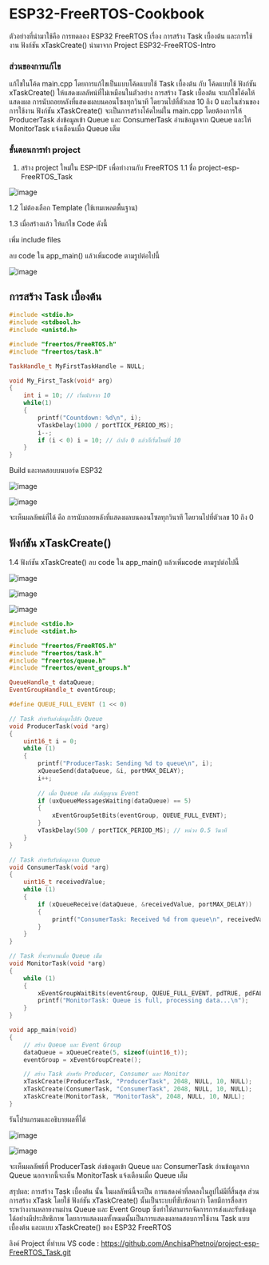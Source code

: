# ESP32-FreeRTOS-Cookbook

ตัวอย่างที่นำมาใช้คือ การทดลอง ESP32 FreeRTOS เรื่อง การสร้าง Task เบื้องต้น และการใช้งาน ฟังก์ชัน xTaskCreate() นำมาจาก Project ESP32-FreeRTOS-Intro

### ส่วนของการแก้ไข

แก้ไขในโค้ด main.cpp โดยการแก้ไขเป็นแบบโค้ดแบบใช้ Task เบื้องต้น กับ โค้ดแบบใช้ ฟังก์ชัน xTaskCreate() ให้แสดงผลลัพน์ที่ไม่เหมือนในตัวอย่าง การสร้าง Task เบื้องต้น จะแก้ไขโค้ดให้แสดงผล การนับถอยหลังที่แสดงผลบนคอนโซลทุกวินาที โดยวนไปที่ตัวเลข 10 ถึง 0
และในส่วนของ การใช้งาน ฟังก์ชัน xTaskCreate() จะเป็นการสร้างโค้ดใหม่ใน main.cpp โดยต้องการให้ ProducerTask ส่งข้อมูลเข้า Queue และ ConsumerTask อ่านข้อมูลจาก Queue และให้  MonitorTask แจ้งเตือนเมื่อ Queue เต็ม

### ขั้นตอนการทำ project

1. สร้าง project ใหม่ใน ESP-IDF เพื่อทำงานกับ FreeRTOS
   1.1 ชื่อ project-esp-FreeRTOS_Task

![image](https://github.com/user-attachments/assets/797c5eb0-fb09-4272-b90c-d1cdfb46c0e1)


   1.2 ไม่ต้องเลือก Template (ใช้เทมเพลตพื้นฐาน)

   
   1.3 เมื่อสร้างแล้ว ให้แก้ไข Code ดังนี้
   
เพิ่ม include files

ลบ code ใน app_main() แล้วเพิ่มcode ตามรูปต่อไปนี้

![image](https://github.com/user-attachments/assets/54e29f6f-6230-4066-bf4f-1e2ec4ba0bc0)

## การสร้าง Task เบื้องต้น

``` cpp
#include <stdio.h>
#include <stdbool.h>
#include <unistd.h>

#include "freertos/FreeRTOS.h"
#include "freertos/task.h"

TaskHandle_t MyFirstTaskHandle = NULL;

void My_First_Task(void* arg)
{
    int i = 10; // เริ่มนับจาก 10
    while(1)
    {
        printf("Countdown: %d\n", i);
        vTaskDelay(1000 / portTICK_PERIOD_MS);
        i--;
        if (i < 0) i = 10; // ถ้าถึง 0 แล้วก็เริ่มใหม่ที่ 10
    }
}

```

Build และทดสอบบนบอร์ด ESP32

![image](https://github.com/user-attachments/assets/bd4ab7f1-7ea9-4c7c-9c18-b1ae283c8c63)

![image](https://github.com/user-attachments/assets/2cd1af41-2929-4798-b790-92c7a39a018a)


จะเห็นผลลัพน์ที่ได้ คือ  การนับถอยหลังที่แสดงผลบนคอนโซลทุกวินาที โดยวนไปที่ตัวเลข 10 ถึง 0

## ฟังก์ชัน xTaskCreate()

1.4 ฟังก์ชัน xTaskCreate() ลบ code ใน app_main() แล้วเพิ่มcode ตามรูปต่อไปนี้

![image](https://github.com/user-attachments/assets/1c6899b7-9503-4fdb-b024-b1615d835b68)

![image](https://github.com/user-attachments/assets/61f7c95d-7ca6-4422-ad96-e8ffcef91ca6)


![image](https://github.com/user-attachments/assets/d18b82e4-7474-4a61-ba3c-f5ce28cb201d)

``` cpp
#include <stdio.h>
#include <stdint.h>

#include "freertos/FreeRTOS.h"
#include "freertos/task.h"
#include "freertos/queue.h"
#include "freertos/event_groups.h"

QueueHandle_t dataQueue;
EventGroupHandle_t eventGroup;

#define QUEUE_FULL_EVENT (1 << 0)

// Task สำหรับส่งข้อมูลไปยัง Queue
void ProducerTask(void *arg)
{
    uint16_t i = 0;
    while (1)
    {
        printf("ProducerTask: Sending %d to queue\n", i);
        xQueueSend(dataQueue, &i, portMAX_DELAY);
        i++;
        
        // เมื่อ Queue เต็ม ส่งสัญญาณ Event
        if (uxQueueMessagesWaiting(dataQueue) == 5)
        {
            xEventGroupSetBits(eventGroup, QUEUE_FULL_EVENT);
        }
        vTaskDelay(500 / portTICK_PERIOD_MS); // หน่วง 0.5 วินาที
    }
}

// Task สำหรับรับข้อมูลจาก Queue
void ConsumerTask(void *arg)
{
    uint16_t receivedValue;
    while (1)
    {
        if (xQueueReceive(dataQueue, &receivedValue, portMAX_DELAY))
        {
            printf("ConsumerTask: Received %d from queue\n", receivedValue);
        }
    }
}

// Task ที่จะทำงานเมื่อ Queue เต็ม
void MonitorTask(void *arg)
{
    while (1)
    {
        xEventGroupWaitBits(eventGroup, QUEUE_FULL_EVENT, pdTRUE, pdFALSE, portMAX_DELAY);
        printf("MonitorTask: Queue is full, processing data...\n");
    }
}

void app_main(void)
{
    // สร้าง Queue และ Event Group
    dataQueue = xQueueCreate(5, sizeof(uint16_t));
    eventGroup = xEventGroupCreate();

    // สร้าง Task สำหรับ Producer, Consumer และ Monitor
    xTaskCreate(ProducerTask, "ProducerTask", 2048, NULL, 10, NULL);
    xTaskCreate(ConsumerTask, "ConsumerTask", 2048, NULL, 10, NULL);
    xTaskCreate(MonitorTask, "MonitorTask", 2048, NULL, 10, NULL);
}
```

รันโปรแกรมและอธิบายผลที่ได้

![image](https://github.com/user-attachments/assets/e59245ee-3f72-4dca-86a9-0335f837ab76)

![image](https://github.com/user-attachments/assets/2ac96a36-b762-486b-8c12-905ec7c3d4d1)

จะเห็นผลลัพธ์ที่ ProducerTask ส่งข้อมูลเข้า Queue และ ConsumerTask อ่านข้อมูลจาก Queue นอกจากนี้จะเห็น MonitorTask แจ้งเตือนเมื่อ Queue เต็ม


สรุปผล:  การสร้าง Task เบื้องต้น นั้น ในผลลัพน์นี้จะเป็น การแสดงค่าที่ลดลงในลูปไม่มีที่สิ้นสุด ส่วน การสร้าง xTask โดยใช้ ฟังก์ชัน xTaskCreate() นั้นเป็นระบบที่ซับซ้อนกว่า โดยมีการสื่อสารระหว่างงานหลายงานผ่าน Queue และ Event Group ซึ่งทำให้สามารถจัดการการส่งและรับข้อมูลได้อย่างมีประสิทธิภาพ โดยการแสดงผลทั้งหมดนั้นเป็นการแสดงผลทดสอบการใช้งาน Task แบบเบื้องต้น และแบบ xTaskCreate() ของ ESP32 FreeRTOS



ลิงค์ Project ที่ทำบน VS code : https://github.com/AnchisaPhetnoi/project-esp-FreeRTOS_Task.git
